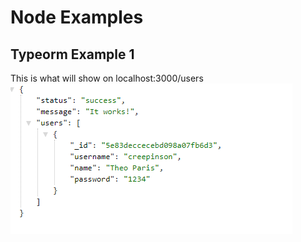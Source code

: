 # Node Examples

## Typeorm Example 1
This is what will show on localhost:3000/users  
![/users](images/typeorm_1.png)